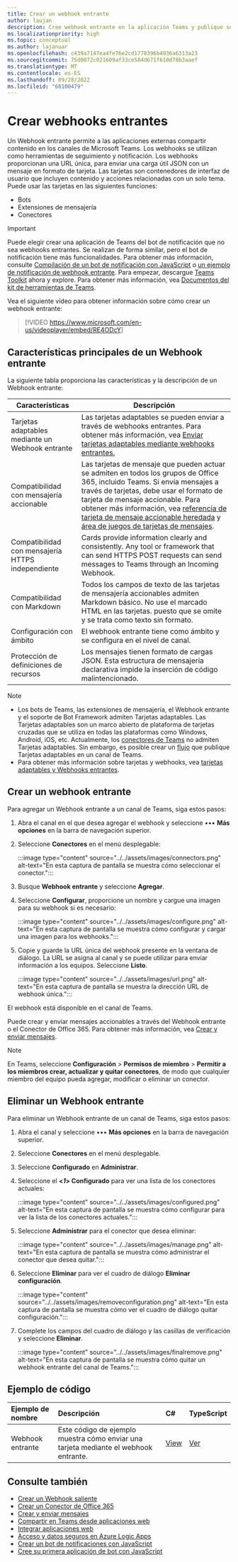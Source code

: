 ```yaml
---
title: Crear un webhook entrante
author: laujan
description: Cree webhook entrante en la aplicación Teams y publique solicitudes externas en Teams. Quitar webhook entrante. Código de ejemplo(C#, Node.js) para enviar la tarjeta mediante el webhook entrante.
ms.localizationpriority: high
ms.topic: conceptual
ms.author: lajanuar
ms.openlocfilehash: c439a7147ea4fe76e2cd1778396b4936a6313a23
ms.sourcegitcommit: 75d0072c021609af33ce584d671f610d78b3aaef
ms.translationtype: MT
ms.contentlocale: es-ES
ms.lasthandoff: 09/28/2022
ms.locfileid: "68100479"
---
```

# <a name="create-incoming-webhooks"></a>Crear webhooks entrantes

Un Webhook entrante permite a las aplicaciones externas compartir contenido en los canales de Microsoft Teams. Los webhooks se utilizan como herramientas de seguimiento y notificación. Los webhooks proporcionan una URL única, para enviar una carga útil JSON con un mensaje en formato de tarjeta. Las tarjetas son contenedores de interfaz de usuario que incluyen contenido y acciones relacionadas con un solo tema. Puede usar las tarjetas en las siguientes funciones:

* Bots
* Extensiones de mensajería
* Conectores

> [!IMPORTANT]
> Puede elegir crear una aplicación de Teams del bot de notificación que no sea webhooks entrantes. Se realizan de forma similar, pero el bot de notificación tiene más funcionalidades. Para obtener más información, consulte [Compilación de un bot de notificación con JavaScript](../../sbs-gs-notificationbot.yml) o [un ejemplo de notificación de webhook entrante](https://github.com/OfficeDev/TeamsFx-Samples/tree/dev/incoming-webhook-notification). Para empezar, descargue [Teams Toolkit](https://marketplace.visualstudio.com/items?itemName=TeamsDevApp.ms-teams-vscode-extension) ahora y explore. Para obtener más información, vea [Documentos del kit de herramientas de Teams](../../toolkit/teams-toolkit-fundamentals.md).

Vea el siguiente vídeo para obtener información sobre cómo crear un webhook entrante:
<br>
> [!VIDEO <https://www.microsoft.com/en-us/videoplayer/embed/RE4ODcY>]

## <a name="key-features-of-an-incoming-webhook"></a>Características principales de un Webhook entrante

La siguiente tabla proporciona las características y la descripción de un Webhook entrante:

| Características | Descripción |
| -------- | ----------- |
|Tarjetas adaptables mediante un Webhook entrante | Las tarjetas adaptables se pueden enviar a través de webhooks entrantes. Para obtener más información, vea [Enviar tarjetas adaptables mediante webhooks entrantes.](../../webhooks-and-connectors/how-to/connectors-using.md#send-adaptive-cards-using-an-incoming-webhook)|
|Compatibilidad con mensajería accionable|Las tarjetas de mensaje que pueden actuar se admiten en todos los grupos de Office 365, incluido Teams. Si envía mensajes a través de tarjetas, debe usar el formato de tarjeta de mensaje accionable. Para obtener más información, vea [ referencia de tarjeta de mensaje accionable heredada](/outlook/actionable-messages/message-card-reference) y [área de juegos de tarjetas de mensajes](https://messagecardplayground.azurewebsites.net).|
|Compatibilidad con mensajería HTTPS independiente|Cards provide information clearly and consistently. Any tool or framework that can send HTTPS POST requests can send messages to Teams through an Incoming Webhook.|
|Compatibilidad con Markdown|Todos los campos de texto de las tarjetas de mensajería accionables admiten Markdown básico. No use el marcado HTML en las tarjetas. puesto que se omite y se trata como texto sin formato.|
|Configuración con ámbito|El webhook entrante tiene como ámbito y se configura en el nivel de canal.|
|Protección de definiciones de recursos|Los mensajes tienen formato de cargas JSON. Esta estructura de mensajería declarativa impide la inserción de código malintencionado.|

<!--- TBD: A note should be short and eye-catching. No need to put a list item inside a Note or any admonition for that matter. Re-write the below list item.
--->

> [!NOTE]
>
> * Los bots de Teams, las extensiones de mensajería, el Webhook entrante y el soporte de Bot Framework admiten Tarjetas adaptables. Las Tarjetas adaptables son un marco abierto de plataforma de tarjetas cruzadas que se utiliza en todas las plataformas como Windows, Android, iOS, etc. Actualmente, los [conectores de Teams](../../webhooks-and-connectors/how-to/connectors-creating.md) no admiten Tarjetas adaptables. Sin embargo, es posible crear un [flujo](https://flow.microsoft.com/blog/microsoft-flow-in-microsoft-teams/) que publique Tarjetas adaptables en un canal de Teams.
> * Para obtener más información sobre tarjetas y webhooks, vea [tarjetas adaptables y Webhooks entrantes](~/task-modules-and-cards/what-are-cards.md#adaptive-cards-and-incoming-webhooks).

## <a name="create-an-incoming-webhook"></a>Crear un webhook entrante

Para agregar un Webhook entrante a un canal de Teams, siga estos pasos:

1. Abra el canal en el que desea agregar el webhook y seleccione &#8226;&#8226;&#8226; **Más opciones** en la barra de navegación superior.
1. Seleccione **Conectores** en el menú desplegable:

   :::image type="content" source="../../assets/images/connectors.png" alt-text="En esta captura de pantalla se muestra cómo seleccionar el conector.":::

1. Busque **Webhook entrante** y seleccione **Agregar**.
1. Seleccione **Configurar**, proporcione un nombre y cargue una imagen para su webhook si es necesario:

   :::image type="content" source="../../assets/images/configure.png" alt-text="En esta captura de pantalla se muestra cómo configurar y cargar una imagen para los webhooks.":::

1. Copie y guarde la URL única del webhook presente en la ventana de diálogo. La URL se asigna al canal y se puede utilizar para enviar información a los equipos. Seleccione **Listo**.

   :::image type="content" source="../../assets/images/url.png" alt-text="En esta captura de pantalla se muestra la dirección URL de webhook única.":::

El webhook está disponible en el canal de Teams.

Puede crear y enviar mensajes accionables a través del Webhook entrante o el Conector de Office 365. Para obtener más información, vea [Crear y enviar mensajes](~/webhooks-and-connectors/how-to/connectors-using.md).

> [!NOTE]
> En Teams, seleccione **Configuración** > **Permisos de miembro** > **Permitir a los miembros crear, actualizar y quitar conectores**, de modo que cualquier miembro del equipo pueda agregar, modificar o eliminar un conector.

## <a name="remove-an-incoming-webhook"></a>Eliminar un Webhook entrante

Para eliminar un Webhook entrante de un canal de Teams, siga estos pasos:

1. Abra el canal y seleccione &#8226;&#8226;&#8226; **Más opciones** en la barra de navegación superior.
1. Seleccione **Conectores** en el menú desplegable.
1. Seleccione **Configurado** en **Administrar**.
1. Seleccione el **<*1*> Configurado** para ver una lista de los conectores actuales:

   :::image type="content" source="../../assets/images/configured.png" alt-text="En esta captura de pantalla se muestra cómo configurar para ver la lista de los conectores actuales.":::

1. Seleccione **Administrar** para el conector que desea eliminar:

   :::image type="content" source="../../assets/images/manage.png" alt-text="En esta captura de pantalla se muestra cómo administrar el conector que desea quitar.":::

1. Seleccione **Eliminar** para ver el cuadro de diálogo **Eliminar configuración**.

   :::image type="content" source="../../assets/images/removeconfiguration.png" alt-text="En esta captura de pantalla se muestra cómo ver el cuadro de diálogo quitar configuración.":::

1. Complete los campos del cuadro de diálogo y las casillas de verificación y seleccione **Eliminar**.

   :::image type="content" source="../../assets/images/finalremove.png" alt-text="En esta captura de pantalla se muestra cómo quitar un webhook entrante del canal de Teams.":::

## <a name="code-sample"></a>Ejemplo de código

| Ejemplo de nombre           | Descripción | C#    |  TypeScript |
|:---------------------|:--------------|:---------|:--------|
|Webhook entrante|Este código de ejemplo muestra cómo enviar una tarjeta mediante el webhook entrante. |[View](https://github.com/OfficeDev/Microsoft-Teams-Samples/tree/main/samples/incoming-webhook/csharp)|[Ver](https://github.com/OfficeDev/TeamsFx-Samples/tree/release/incoming-webhook-notification) |

## <a name="see-also"></a>Consulte también

* [Crear un Webhook saliente](~/webhooks-and-connectors/how-to/add-outgoing-webhook.md)
* [Crear un Conector de Office 365](~/webhooks-and-connectors/how-to/connectors-creating.md)
* [Crear y enviar mensajes](~/webhooks-and-connectors/how-to/connectors-using.md)
* [Compartir en Teams desde aplicaciones web](~/concepts/build-and-test/share-to-teams-from-web-apps.md)
* [Integrar aplicaciones web](~/samples/integrate-web-apps-overview.md)
* [Acceso y datos seguros en Azure Logic Apps](/azure/logic-apps/logic-apps-securing-a-logic-app)
* [Crear un bot de notificaciones con JavaScript](../../sbs-gs-notificationbot.yml)
* [Cree su primera aplicación de bot con JavaScript](../../sbs-gs-bot.yml)
